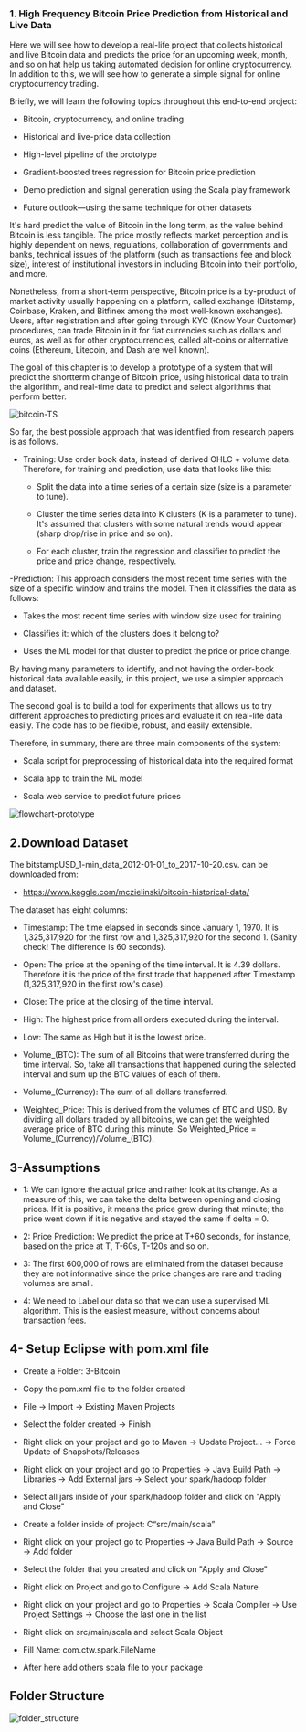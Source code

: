 ### 1. High Frequency Bitcoin Price Prediction from Historical and Live Data
     
Here we will see how to develop a real-life project that collects historical and
live Bitcoin data and predicts the price for an upcoming week, month, and so on hat help us taking automated decision for online
cryptocurrency. In addition to this, we will see how to generate a simple signal for online cryptocurrency trading.

Briefly, we will learn the following topics throughout this end-to-end project:

- Bitcoin, cryptocurrency, and online trading

- Historical and live-price data collection

- High-level pipeline of the prototype

- Gradient-boosted trees regression for Bitcoin price prediction

- Demo prediction and signal generation using the Scala play framework

- Future outlook—using the same technique for other datasets

It's hard predict the value of Bitcoin in the long term, as the value behind Bitcoin
is less tangible. The price mostly reflects market perception and is highly dependent on
news, regulations, collaboration of governments and banks, technical issues of the platform
(such as transactions fee and block size), interest of institutional investors in including
Bitcoin into their portfolio, and more. 

Nonetheless, from a short-term perspective, Bitcoin price is a by-product of market activity
usually happening on a platform, called exchange (Bitstamp, Coinbase, Kraken, and
Bitfinex among the most well-known exchanges). Users, after registration and after going
through KYC (Know Your Customer) procedures, can trade Bitcoin in it for fiat currencies
such as dollars and euros, as well as for other cryptocurrencies, called alt-coins or
alternative coins (Ethereum, Litecoin, and Dash are well known).

The goal of this chapter is to develop a prototype of a system that will predict the shortterm
change of Bitcoin price, using historical data to train the algorithm, and real-time data
to predict and select algorithms that perform better.

![bitcoin-TS](https://user-images.githubusercontent.com/37953610/59272447-f4dceb00-8c4d-11e9-9621-a8df77c6a4f3.JPG)

So far, the best possible approach that was identified from research papers is as follows.

- Training:
Use order book data, instead of derived OHLC + volume data. Therefore, for training and
prediction, use data that looks like this:
   - Split the data into a time series of a certain size (size is a parameter to tune).

   - Cluster the time series data into K clusters (K is a parameter to tune). It's assumed
that clusters with some natural trends would appear (sharp drop/rise in price and
so on).

   - For each cluster, train the regression and classifier to predict the price and price
change, respectively.

-Prediction: This approach considers the most recent time series with the size of a specific window and
trains the model. Then it classifies the data as follows:

   - Takes the most recent time series with window size used for training

   - Classifies it: which of the clusters does it belong to?
   
   - Uses the ML model for that cluster to predict the price or price change.
   
By having many parameters to identify, and not having the order-book historical data available easily,
in this project, we use a simpler approach and dataset.

The second goal is to build a tool for experiments that allows us to try different approaches
to predicting prices and evaluate it on real-life data easily. The code has to be flexible,
robust, and easily extensible.

Therefore, in summary, there are three main components of the system:

- Scala script for preprocessing of historical data into the required format

- Scala app to train the ML model

- Scala web service to predict future prices

![flowchart-prototype](https://user-images.githubusercontent.com/37953610/59273322-dd066680-8c4f-11e9-93c3-a6c8bff2dd39.JPG)

## 2.Download Dataset

The bitstampUSD_1-min_data_2012-01-01_to_2017-10-20.csv. can be downloaded from: 

- https://www.kaggle.com/mczielinski/bitcoin-historical-data/

The dataset has eight columns:

- Timestamp: The time elapsed in seconds since January 1, 1970. It is 1,325,317,920
for the first row and 1,325,317,920 for the second 1. (Sanity check! The difference
is 60 seconds).

- Open: The price at the opening of the time interval. It is 4.39 dollars. Therefore it
is the price of the first trade that happened after Timestamp (1,325,317,920 in the
first row's case).

- Close: The price at the closing of the time interval.

- High: The highest price from all orders executed during the interval.

- Low: The same as High but it is the lowest price.

- Volume_(BTC): The sum of all Bitcoins that were transferred during the time
interval. So, take all transactions that happened during the selected interval and
sum up the BTC values of each of them.

- Volume_(Currency): The sum of all dollars transferred.

- Weighted_Price: This is derived from the volumes of BTC and USD. By dividing
all dollars traded by all bitcoins, we can get the weighted average price of BTC
during this minute. So Weighted_Price = Volume_(Currency)/Volume_(BTC).

## 3-Assumptions

- 1: We can ignore the actual price and rather look at its change. As a measure of this, we can take the delta
between opening and closing prices. If it is positive, it means the price grew during that minute; the price went down if it is negative and stayed the same if delta = 0.

- 2: Price Prediction: We predict the price at T+60 seconds, for instance, based on the
price at T, T-60s, T-120s and so on.

- 3: The first 600,000 of rows are eliminated from the dataset because they are not informative since the price changes are rare and trading volumes are small.

- 4: We need to Label our data so that we can use a supervised ML algorithm. This is the easiest measure, without concerns about transaction fees.

## 4- Setup Eclipse with pom.xml file

- Create a Folder: 3-Bitcoin

- Copy the pom.xml file to the folder created

- File -> Import -> Existing Maven Projects

- Select the folder created -> Finish

- Right click on your project and go to Maven -> Update Project… -> Force Update of Snapshots/Releases

- Right click on your project and go to Properties -> Java Build Path -> Libraries -> Add External jars -> Select your spark/hadoop folder

- Select all jars inside of your spark/hadoop folder and click on "Apply and Close"

- Create a folder inside of project: C“src/main/scala”

- Right click on your project go to Properties -> Java Build Path -> Source -> Add folder

- Select the folder that you created and click on "Apply and Close"

- Right click on Project and go to Configure -> Add Scala Nature

- Right click on your project and go to Properties -> Scala Compiler -> Use Project Settings ->  Choose the last one in the list

- Right click on src/main/scala and select Scala Object

- Fill Name: com.ctw.spark.FileName

- After here add others scala file to your package 


## Folder Structure

![folder_structure](https://user-images.githubusercontent.com/37953610/59293155-83fdf900-8c76-11e9-9cfa-7b783e53665c.JPG)
